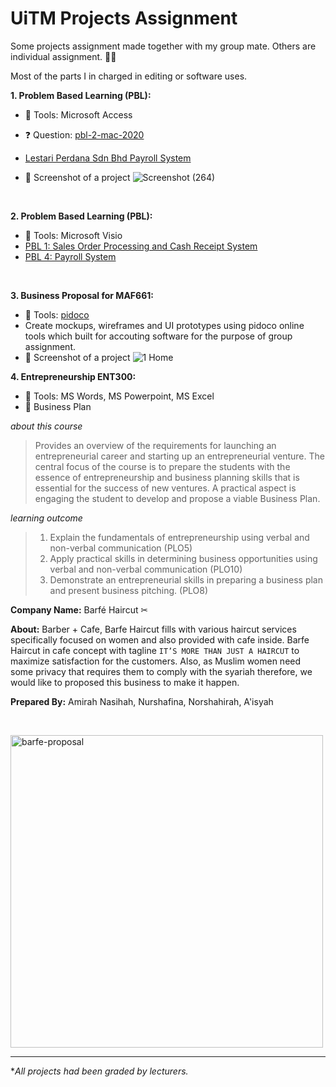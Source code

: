 # UiTM Projects Assignment

<!--![visitors](https://visitor-badge.glitch.me/badge?page_id=amirahnasihah.uitm-projects-assignment&left_color=purple&right_color=yellow)-->

Some projects assignment made together with my group mate. Others are individual assignment. 👩‍🎓

Most of the parts I in charged in editing or software uses.

**1. Problem Based Learning (PBL):**
- 🧰 Tools: Microsoft Access
- ❓ Question: [pbl-2-mac-2020](https://github.com/amirahnasihah/uitm-projects-assignment/files/8148988/pdfcoffee.com_pbl-2-mac-2020-pdf-free.pdf)

- [Lestari Perdana Sdn Bhd Payroll System](https://github.com/amirahnasihah/uitm-projects-assignment/blob/main/LPSB%20Payroll%20System%20Redacted.accdb)
- 📸 Screenshot of a project 
    ![Screenshot (264)](https://user-images.githubusercontent.com/89834315/148381848-76b9fc0d-0d2a-45d8-9dd5-d71d814709db.png)

<br>

**2. Problem Based Learning (PBL):**
- 🧰 Tools: Microsoft Visio
- [PBL 1: Sales Order Processing and Cash Receipt System](https://github.com/amirahnasihah/uitm-projects-assignment/blob/main/PBL%201%20Sales%20Order%20Processing%20and%20Cash%20Receipt%20System%20Rapid%20Electronics%20Company.vsdx)
- [PBL 4: Payroll System](https://github.com/amirahnasihah/uitm-projects-assignment/blob/main/PBL%204%20Payroll%20System%20Cozy%20Clothing%20Company.vsdx)

<br>

**3. Business Proposal for MAF661:**
- 🧰 Tools: [pidoco](https://pidoco.com/en)
- Create mockups, wireframes and UI prototypes using pidoco online tools which built for accouting software for the purpose of group assignment.
- 📸 Screenshot of a project
  ![1 Home](https://user-images.githubusercontent.com/89834315/148384735-a9df4620-30ac-43dd-bd9c-0116beef1294.png)
  
**4. Entrepreneurship ENT300:**
- 🧰 Tools: MS Words, MS Powerpoint, MS Excel
- 💼 Business Plan

_about this course_
> Provides an overview of the requirements for launching an entrepreneurial career and starting up an entrepreneurial venture. The central focus of the course is to prepare the students with the essence of entrepreneurship and business planning skills that is essential for the success of new ventures. A practical aspect is engaging the student to develop and propose a viable Business Plan.

_learning outcome_
> 1) Explain the fundamentals of entrepreneurship using verbal and non-verbal communication (PLO5)
> 2) Apply practical skills in determining business opportunities using verbal and non-verbal communication (PLO10)
> 3) Demonstrate an entrepreneurial skills in preparing a business plan and present business pitching. (PLO8)

**Company Name:** Barfé Haircut ✂

**About:** Barber + Cafe, Barfe Haircut fills with various haircut services specifically focused on women and also provided with cafe inside. Barfe Haircut in cafe concept with tagline `IT’S MORE THAN JUST A HAIRCUT` to maximize satisfaction for the customers. Also, as Muslim women need some privacy that requires them to comply with the syariah therefore, we would like to proposed this business to make it happen.

**Prepared By:** Amirah Nasihah, Nurshafina, Norshahirah, A'isyah

<br>

<img src="https://user-images.githubusercontent.com/89834315/155855735-a376f370-2c04-471b-beb8-17a7bd207d26.jpg" alt="barfe-proposal" width="500" height="500"></img>
  
---
**All projects had been graded by lecturers.*
